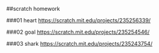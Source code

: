 
##scratch homework

###01 heart https://scratch.mit.edu/projects/235256339/

###02 goal https://scratch.mit.edu/projects/235254546/

###03 shark https://scratch.mit.edu/projects/235243754/
